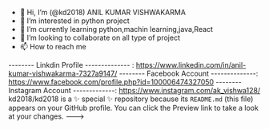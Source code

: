 - 👋 Hi, I’m (@kd2018) ANIL KUMAR VISHWAKARMA
- 👀 I’m interested in python project
- 🌱 I’m currently learning python,machin learning,java,React
- 💞️ I’m looking to collaborate on all type of project 
- 📫 How to reach me 

 --------   Linkdin Profile    -------------- : https://www.linkedin.com/in/anil-kumar-vishwakarma-7327a9147/ 
 --------   Facebook Account   --------------: https://www.facebook.com/profile.php?id=100006474327050
 --------   Instagram Account  -------------: https://www.instagram.com/ak_vishwa128/ 
kd2018/kd2018 is a ✨ special ✨ repository because its `README.md` (this file) appears on your GitHub profile.
You can click the Preview link to take a look at your changes.
--->
